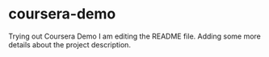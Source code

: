 # coursera-demo
Trying out Coursera Demo
I am editing the README file. Adding some more details about the project description.
